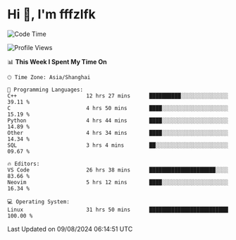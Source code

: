 # Hi 👋, I'm fffzlfk

<!--START_SECTION:waka-->
![Code Time](http://img.shields.io/badge/Code%20Time-887%20hrs%2043%20mins-blue)

![Profile Views](http://img.shields.io/badge/Profile%20Views-0-blue)

📊 **This Week I Spent My Time On** 

```text
🕑︎ Time Zone: Asia/Shanghai

💬 Programming Languages: 
C++                      12 hrs 27 mins      ██████████░░░░░░░░░░░░░░░   39.11 % 
C                        4 hrs 50 mins       ████░░░░░░░░░░░░░░░░░░░░░   15.19 % 
Python                   4 hrs 44 mins       ████░░░░░░░░░░░░░░░░░░░░░   14.89 % 
Other                    4 hrs 34 mins       ████░░░░░░░░░░░░░░░░░░░░░   14.34 % 
SQL                      3 hrs 4 mins        ██░░░░░░░░░░░░░░░░░░░░░░░   09.67 % 

🔥 Editors: 
VS Code                  26 hrs 38 mins      █████████████████████░░░░   83.66 % 
Neovim                   5 hrs 12 mins       ████░░░░░░░░░░░░░░░░░░░░░   16.34 % 

💻 Operating System: 
Linux                    31 hrs 50 mins      █████████████████████████   100.00 % 
```


 Last Updated on 09/08/2024 06:14:51 UTC
<!--END_SECTION:waka-->
